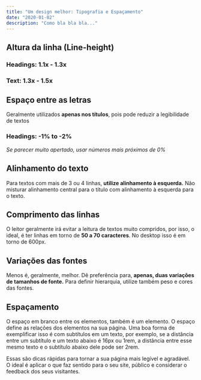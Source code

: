 ```yaml
---
title: "Um design melhor: Tipografia e Espaçamento"
date: "2020-01-02"
description: "Como bla bla bla..."
---
```


## Altura da linha (Line-height)

### Headings: 1.1x - 1.3x

### Text: 1.3x - 1.5x

## Espaço entre as letras

Geralmente utilizados **apenas nos títulos**, pois pode reduzir a legibilidade de textos

### Headings: -1% to -2%

_Se parecer muito apertado, usar números mais próximos de 0%_

## Alinhamento do texto

Para textos com mais de 3 ou 4 linhas, **utilize alinhamento à esquerda.**
Não misturar alinhamento central para o título com alinhamento à esquerda para o texto.

## Comprimento das linhas

O leitor geralmente irá evitar a leitura de textos muito compridos, por isso, o ideal, é ter linhas em torno de **50 a 70 caracteres**. No desktop isso é em torno de 600px.

## Variações das fontes

Menos é, geralmente, melhor. Dê preferência para, **apenas, duas variações de tamanhos de fonte.** Para definir hierarquia, utilize também peso e cores das fontes.

## Espaçamento

O espaço em branco entre os elementos, também é um elemento. O espaço define as relações dos elementos na sua página. Uma boa forma de exemplificar isso é com subtítulos em um texto, por exemplo, se a distância entre um subtítulo e um texto abaixo é 16px ou 1rem, a distância entre esse mesmo texto e o subtítulo abaixo dele pode ser 2rem.

Essas são dicas rápidas para tornar a sua página mais legível e agradável. O ideal é aplicar o que faz sentido para o seu site, público e considerar o feedback dos seus visitantes.
